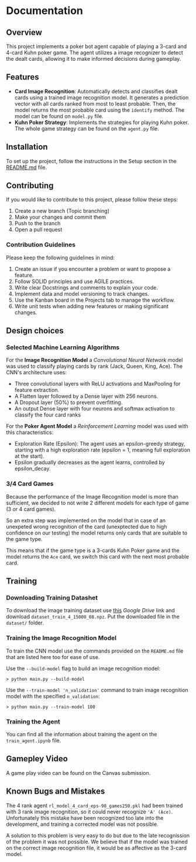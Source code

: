 # Documentation

## Overview

This project implements a poker bot agent capable of playing a 3-card and 4-card Kuhn poker game. The agent utilizes a image recognizer to detect the dealt cards, allowing it to make informed decisions during gameplay.

## Features

- **Card Image Recognition**: Automatically detects and classifies dealt cards using a trained image recognition model.
It generates a prediction vector with all cards ranked from most to least probable. Then, the model returns the most probable card using the `identify` method. The model can be found on `model.py` file.
- **Kuhn Poker Strategy**: Implements the strategies for playing Kuhn poker. The whole game strategy can be found on the `agent.py` file.

## Installation

To set up the project, follow the instructions in the Setup section in the [README.md](https://github.com/tue-5ARA0-2024-Q1/pokerbot-pokerbot-10/blob/main/README.md) file.

## Contributing

If you would like to contribute to this project, please follow these steps:

1. Create a new branch (Topic branching)
2. Make your changes and commit them
3. Push to the branch
4. Open a pull request

### Contribution Guidelines
Please keep the following guidelines in mind:

1. Create an issue if you encounter a problem or want to propose a feature.
2. Follow SOLID principles and use AGILE practices.
3. Write clear Docstrings and comments to explain your code.
4. Implement data and model versioning to track changes.
5. Use the Kanban board in the Projects tab to manage the workflow.
6. Write unit tests when adding new features or making significant changes.

## Design choices

### Selected Machine Learning Algorithms
For the **Image Recognition Model** a *Convolutional Neural Network* model was used to classify playing cards by rank (Jack, Queen, King, Ace). The CNN's architecture uses:
- Three convolutional layers with ReLU activations and MaxPooling for feature extraction.
- A Flatten layer followed by a Dense layer with 256 neurons.
- A Dropout layer (50%) to prevent overfitting.
- An output Dense layer with four neurons and softmax activation to classify the four card ranks

For the **Poker Agent Model** a *Reinforcement Learning* model was used with this characteristics:
- Exploration Rate (Epsilon): The agent uses an epsilon-greedy strategy, starting with a high exploration rate (epsilon = 1, meaning full exploration at the start).
- Epsilon gradually decreases as the agent learns, controlled by epsilon_decay.

### 3/4 Card Games
Because the performance of the Image Recognition model is more than sufficient, we decided to not write 2 different models for each type of game (3 or 4 card games).

So an extra step was implemented on the model that in case of an unexpeted wrong recognition of the card (unexptected due to high confidence on our testing) the model returns only cards that are suitable to the game type.

This means that if the game type is a 3-cards Kuhn Poker game and the model returns the `Ace` card, we switch this card with the next most probable card.

## Training
### Downloading Training Datashet
To download the image training dataset use [this](https://drive.google.com/drive/folders/1SdNWVRyAc1YKp1W0KlOryRSOMlaKW-m6) *Google Drive* link and download `dataset_train_4_15000_08.npz`. 
Put the downloaded file in the `dataset/` folder.

### Training the Image Recognition Model
To train the CNN model use the commands provided on the `README.md` file that are listed here too for ease of use.

Use the `--build-model` flag to build an image recognition model:
```
> python main.py --build-model
```

Use the `--train-model 'n_validation'` command to train image recognition model with the specified `n_validation`:
```
> python main.py --train-model 100
```

### Training the Agent
You can find all the information about training the agent on the `train_agent.ipynb` file.

## Gamepley Video
A game play video can be found on the Canvas submission.

## Known Bugs and Mistakes
The 4 rank agent `rl_model_4_card_eps-98_games250.pkl` had been trained with 3 rank image recognition, so it could never recognize `'A' (Ace)`. Unfortunately this mistake have been recognized too late into the development, and training a corrected model was not possible.

A solution to this problem is very easy to do but due to the late recognission of the problem it was not possible. We believe that if the model was trained on the correct image recognition file, it would be as affective as the 3-card model.